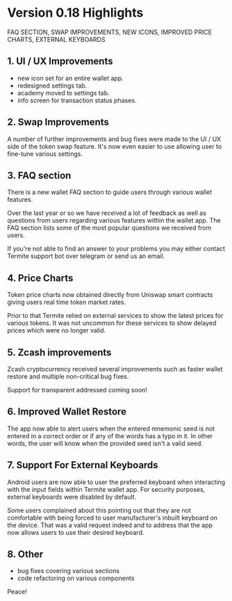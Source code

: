 # Version 0.18 Highlights

FAQ SECTION, SWAP IMPROVEMENTS, NEW ICONS, IMPROVED PRICE CHARTS, EXTERNAL KEYBOARDS

## 1. UI / UX Improvements

- new icon set for an entire wallet app.
- redesigned settings tab.
- academy moved to settings tab.
- info screen for transaction status phases.

## 2. Swap Improvements

A number of further improvements and bug fixes were made to the UI / UX side of the token swap feature. It's now even easier to use allowing user to fine-tune various settings.

## 3. FAQ section

There is a new wallet FAQ section to guide users through various wallet features.

Over the last year or so we have received a lot of feedback as well as questions from users regarding various features within the wallet app. The FAQ section lists some of the most popular questions we received from users.

If you're not able to find an answer to your problems you may either contact Termite support bot over telegram or send us an email.

## 4. Price Charts

Token price charts now obtained directly from Uniswap smart contracts giving users real time token market rates.

Prior to that Termite relied on external services to show the latest prices for various tokens. It was not uncommon for these services to show delayed prices which were no longer valid.

## 5. Zcash improvements

Zcash cryptocurrency received several improvements such as faster wallet restore and multiple non-critical bug fixes.

Support for transparent addressed coming soon!

## 6. Improved Wallet Restore

The app now able to alert users when the entered mnemonic seed is not entered in a correct order or if any of the words has a typo in it. In other words, the user will know when the provided seed isn't a valid seed.

## 7. Support For External Keyboards

Android users are now able to user the preferred keyboard when interacting with the input fields within Termite wallet app. For security purposes, external keyboards were disabled by default.

Some users complained about this pointing out that they are not comfortable with being forced to user manufacturer's inbuilt keyboard on the device. That was a valid request indeed and to address that the app now allows users to use their desired keyboard.

## 8. Other

- bug fixes covering various sections
- code refactoring on various components

Peace!
